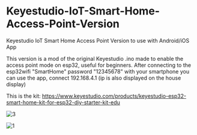 # Keyestudio-IoT-Smart-Home-Access-Point-Version
Keyestudio IoT Smart Home Access Point Version to use with Android/iOS App

This version is a mod of the original Keyestudio .ino made to enable the access point mode on esp32, useful for beginners.
After connecting to the esp32wifi  "SmartHome" password "12345678" with your smartphone you can use the app, connect 192.168.4.1 (ip is also displayed on the house display)

This is the kit: https://www.keyestudio.com/products/keyestudio-esp32-smart-home-kit-for-esp32-diy-starter-kit-edu

![3](https://github.com/user-attachments/assets/c1f77b1e-5ec2-4336-b640-623335a7f1c4)

![1](https://github.com/user-attachments/assets/eee1f470-3b94-47ac-95c2-d2e77de4dddc)
